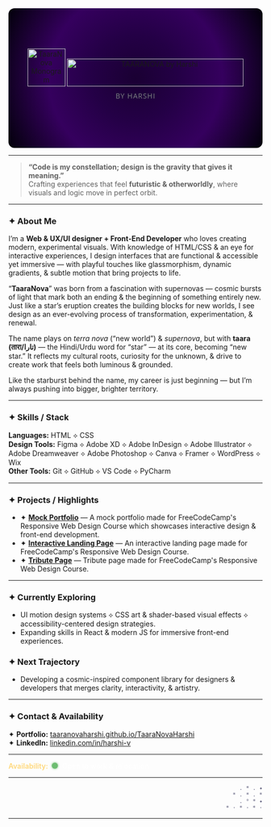 <!-- TAARANOVA BY HARSHI GITHUB PROFILE README -->
<div align="center" style="background: radial-gradient(circle at center, #1a0033 0%, #240046 30%, #35005e 60%, #02010a 100%);
  padding: 80px 20px; border-radius: 12px; position: relative;">

  <!-- Monogram -->
  <picture>
    <source srcset="https://raw.githubusercontent.com/TaaraNovaHarshi/TaaraNova-Logo/main/taaranova-monogram.svg" type="image/svg+xml">
    <img src="https://raw.githubusercontent.com/TaaraNovaHarshi/TaaraNova-Logo/main/taaranova-monogram.png" alt="TaaraNova Monogram" width="75" height="75">
  </picture>

  <!-- Brand Name -->
  <picture>
    <source srcset="https://raw.githubusercontent.com/TaaraNovaHarshi/TaaraNova-Logo/main/taaranova-logo.svg" type="image/svg+xml">
    <img src="https://raw.githubusercontent.com/TaaraNovaHarshi/TaaraNova-Logo/main/taaranova-logo.png" alt="TAARANOVA by Harshi" width="350" height="55">
  </picture>

  <p style="color: #7b8181; font-family: 'Open Sans', sans-serif; font-size: 14px; letter-spacing: 1px; margin-top: 6px;">
    BY HARSHI
  </p>
</div>

---

> **“Code is my constellation; design is the gravity that gives it meaning.”**  
> Crafting experiences that feel **futuristic & otherworldly**, where visuals and logic move in perfect orbit.

---

### ✦ About Me

I’m a **Web & UX/UI designer + Front-End Developer** who loves creating modern, experimental visuals. With knowledge of HTML/CSS & an eye for interactive experiences, I design interfaces that are functional & accessible yet immersive — with playful touches like glassmorphism, dynamic gradients, & subtle motion that bring projects to life.  

“**TaaraNova**” was born from a fascination with supernovas — cosmic bursts of light that mark both an ending & the beginning of something entirely new.  
Just like a star’s eruption creates the building blocks for new worlds, I see design as an ever-evolving process of transformation, experimentation, & renewal.  

The name plays on *terra nova* (“new world”) & *supernova*, but with **taara (तारा/تارا)** — the Hindi/Urdu word for “star” — at its core, becoming “new star.” It reflects my cultural roots, curiosity for the unknown, & drive to create work that feels both luminous & grounded.  

Like the starburst behind the name, my career is just beginning — but I’m always pushing into bigger, brighter territory.  

---

### ✦ Skills / Stack

**Languages:** HTML ⟡ CSS  
**Design Tools:** Figma ⟡ Adobe XD ⟡ Adobe InDesign ⟡ Adobe Illustrator ⟡ Adobe Dreamweaver ⟡ Adobe Photoshop ⟡ Canva ⟡ Framer ⟡ WordPress ⟡ Wix  
**Other Tools:** Git ⟡ GitHub ⟡ VS Code ⟡ PyCharm

---

### ✦ Projects / Highlights

- ✦ [**Mock Portfolio**](https://taaranovaharshi.github.io/Mock-Portfolio/) — A mock portfolio made for FreeCodeCamp's Responsive Web Design Course which showcases interactive design & front-end development.  
- ✦ [**Interactive Landing Page**](https://taaranovaharshi.github.io/Interactive-Landing-Page/) — An interactive landing page made for FreeCodeCamp's Responsive Web Design Course.
- ✦ [**Tribute Page**](https://taaranovaharshi.github.io/Tribute-Page/) — Tribute page made for FreeCodeCamp's Responsive Web Design Course.

---

### ✦ Currently Exploring

- UI motion design systems ⟡ CSS art & shader-based visual effects ⟡ accessibility-centered design strategies.  
- Expanding skills in React & modern JS for immersive front-end experiences.  

### ✦ Next Trajectory

- Developing a cosmic-inspired component library for designers & developers that merges clarity, interactivity, & artistry.  

---

### ✦ Contact & Availability

✦ **Portfolio:** [taaranovaharshi.github.io/TaaraNovaHarshi](https://taaranovaharshi.github.io/TaaraNovaHarshi)  
✦ **LinkedIn:** [linkedin.com/in/harshi-v](https://www.linkedin.com/in/harshi-v)  

---

<p style="display: flex; align-items: center; gap: 8px;">
  <span style="color: #ffd87a; font-weight: 600;">Availability:</span>
  <span style="display: inline-block; width: 12px; height: 12px; background-color: #4caf50; border-radius: 50%; box-shadow: 0 0 10px #4caf50; animation: glow 1.8s infinite alternate;"></span>
  <span style="color: #fff;">Open to work & relocation</span>
</p>

<style>
@keyframes glow {
  from { box-shadow: 0 0 4px #4caf50; opacity: 0.8; }
  to { box-shadow: 0 0 14px #4caf50; opacity: 1; }
}
</style>

---

<!-- Right-side ASCII Art for Cosmic Aesthetic -->
<p align="right" style="color:#5b5b7a; font-family: monospace; font-size: 11px;">
        .      *     .       ✦<br>
    *        .    *        .     *<br>
         .       °     *       ✦<br>
  *    ·       *     ·     *      ·<br>
</p>

---



